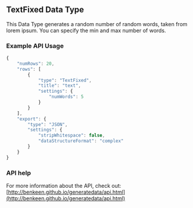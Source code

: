 ## TextFixed Data Type

This Data Type generates a random number of random words, taken from lorem ipsum. You can specify the min and max
number of words. 


### Example API Usage

```javascript
{
    "numRows": 20,
    "rows": [
        {
            "type": "TextFixed",
            "title": "text",
            "settings": {
                "numWords": 5 
            }
        }
    ],
    "export": {
        "type": "JSON",
        "settings": {
            "stripWhitespace": false,
            "dataStructureFormat": "complex"
        }
    }
}
```
 
### API help

For more information about the API, check out:
[http://benkeen.github.io/generatedata/api.html](http://benkeen.github.io/generatedata/api.html)
